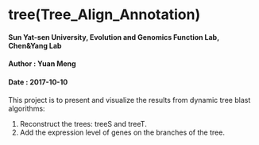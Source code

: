 # tree(Tree_Align_Annotation)

#### Sun Yat-sen University, Evolution and Genomics Function Lab, Chen&Yang Lab
#### Author : Yuan Meng
#### Date : 2017-10-10

This project is to present and visualize the results from dynamic tree blast algorithms:  
1. Reconstruct the trees: treeS and treeT.
2. Add the expression level of genes on the branches of the tree.

